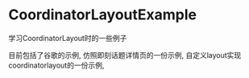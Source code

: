 # CoordinatorLayoutExample
学习CoordinatorLayout时的一些例子

目前包括了谷歌的示例, 
仿照即刻话题详情页的一份示例, 
自定义layout实现coordinatorlayout的一份示例,
